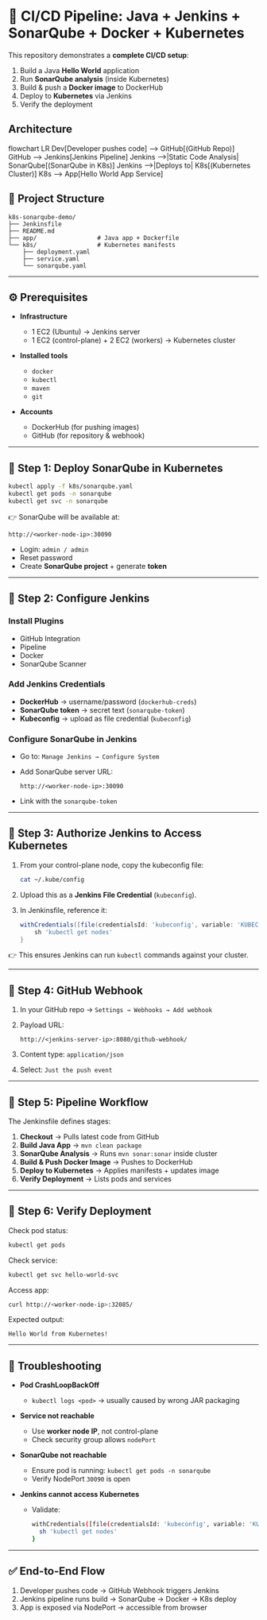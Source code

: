 

# 🚀 CI/CD Pipeline: Java + Jenkins + SonarQube + Docker + Kubernetes

This repository demonstrates a **complete CI/CD setup**:

1. Build a Java **Hello World** application
2. Run **SonarQube analysis** (inside Kubernetes)
3. Build & push a **Docker image** to DockerHub
4. Deploy to **Kubernetes** via Jenkins
5. Verify the deployment

## Architecture

flowchart LR
    Dev[Developer pushes code] --> GitHub[(GitHub Repo)]
    GitHub --> Jenkins[Jenkins Pipeline]
    Jenkins -->|Static Code Analysis| SonarQube[(SonarQube in K8s)]
    Jenkins -->|Deploys to| K8s[(Kubernetes Cluster)]
    K8s --> App[Hello World App Service]

## 📂 Project Structure

```
k8s-sonarqube-demo/
├── Jenkinsfile
├── README.md
├── app/                 # Java app + Dockerfile
└── k8s/                 # Kubernetes manifests
    ├── deployment.yaml
    ├── service.yaml
    └── sonarqube.yaml
```

---

## ⚙️ Prerequisites

* **Infrastructure**

  * 1 EC2 (Ubuntu) → Jenkins server
  * 1 EC2 (control-plane) + 2 EC2 (workers) → Kubernetes cluster

* **Installed tools**

  * `docker`
  * `kubectl`
  * `maven`
  * `git`

* **Accounts**

  * DockerHub (for pushing images)
  * GitHub (for repository & webhook)

---

## 🔧 Step 1: Deploy SonarQube in Kubernetes

```bash
kubectl apply -f k8s/sonarqube.yaml
kubectl get pods -n sonarqube
kubectl get svc -n sonarqube
```

👉 SonarQube will be available at:

```
http://<worker-node-ip>:30090
```

* Login: `admin / admin`
* Reset password
* Create **SonarQube project** + generate **token**

---

## 🔧 Step 2: Configure Jenkins

### Install Plugins

* GitHub Integration
* Pipeline
* Docker
* SonarQube Scanner

### Add Jenkins Credentials

* **DockerHub** → username/password (`dockerhub-creds`)
* **SonarQube token** → secret text (`sonarqube-token`)
* **Kubeconfig** → upload as file credential (`kubeconfig`)

### Configure SonarQube in Jenkins

* Go to: `Manage Jenkins → Configure System`
* Add SonarQube server URL:

  ```
  http://<worker-node-ip>:30090
  ```
* Link with the `sonarqube-token`

---

## 🔑 Step 3: Authorize Jenkins to Access Kubernetes

1. From your control-plane node, copy the kubeconfig file:

   ```bash
   cat ~/.kube/config
   ```

2. Upload this as a **Jenkins File Credential** (`kubeconfig`).

3. In Jenkinsfile, reference it:

   ```groovy
   withCredentials([file(credentialsId: 'kubeconfig', variable: 'KUBECONFIG')]) {
       sh 'kubectl get nodes'
   }
   ```

👉 This ensures Jenkins can run `kubectl` commands against your cluster.

---

## 🔧 Step 4: GitHub Webhook

1. In your GitHub repo → `Settings → Webhooks → Add webhook`
2. Payload URL:

   ```
   http://<jenkins-server-ip>:8080/github-webhook/
   ```
3. Content type: `application/json`
4. Select: `Just the push event`

---

## 🔧 Step 5: Pipeline Workflow

The Jenkinsfile defines stages:

1. **Checkout** → Pulls latest code from GitHub
2. **Build Java App** → `mvn clean package`
3. **SonarQube Analysis** → Runs `mvn sonar:sonar` inside cluster
4. **Build & Push Docker Image** → Pushes to DockerHub
5. **Deploy to Kubernetes** → Applies manifests + updates image
6. **Verify Deployment** → Lists pods and services

---

## 🔧 Step 6: Verify Deployment

Check pod status:

```bash
kubectl get pods
```

Check service:

```bash
kubectl get svc hello-world-svc
```

Access app:

```bash
curl http://<worker-node-ip>:32085/
```

Expected output:

```
Hello World from Kubernetes!
```

---

## 🐛 Troubleshooting

* **Pod CrashLoopBackOff**

  * `kubectl logs <pod>` → usually caused by wrong JAR packaging

* **Service not reachable**

  * Use **worker node IP**, not control-plane
  * Check security group allows `nodePort`

* **SonarQube not reachable**

  * Ensure pod is running: `kubectl get pods -n sonarqube`
  * Verify NodePort `30090` is open

* **Jenkins cannot access Kubernetes**

  * Validate:

    ```bash
    withCredentials([file(credentialsId: 'kubeconfig', variable: 'KUBECONFIG')]) {
      sh 'kubectl get nodes'
    }
    ```

---

## ✅ End-to-End Flow

1. Developer pushes code → GitHub Webhook triggers Jenkins
2. Jenkins pipeline runs build → SonarQube → Docker → K8s deploy
3. App is exposed via NodePort → accessible from browser


